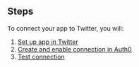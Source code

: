 ## Steps

To connect your app to Twitter, you will:

1. [Set up app in Twitter](#set-up-app-in-twitter)
2. [Create and enable connection in Auth0](#create-and-enable-connection-in-auth0)
3. [Test connection](#test-connection)
